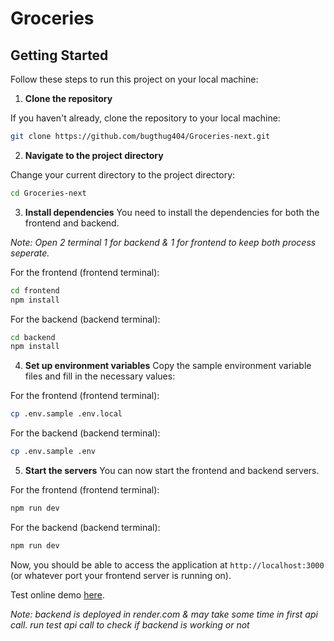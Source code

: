 # Groceries

## Getting Started

Follow these steps to run this project on your local machine:

1.  **Clone the repository**

If you haven't already, clone the repository to your local machine:

```bash
git clone https://github.com/bugthug404/Groceries-next.git
```

2.  **Navigate to the project directory**

Change your current directory to the project directory:

```bash
cd Groceries-next
```

3.  **Install dependencies**
    You need to install the dependencies for both the frontend and backend.

_Note: Open 2 terminal 1 for backend & 1 for frontend to keep both process seperate._

For the frontend (frontend terminal):

```bash
cd frontend
npm install
```

For the backend (backend terminal):

```bash
cd backend
npm install
```

4.  **Set up environment variables**
    Copy the sample environment variable files and fill in the necessary values:

For the frontend (frontend terminal):

```bash
cp .env.sample .env.local
```

For the backend (backend terminal):

```bash
cp .env.sample .env
```

5.  **Start the servers**
    You can now start the frontend and backend servers.

For the frontend (frontend terminal):

```bash
npm run dev
```

For the backend (backend terminal):

```bash
npm run dev
```

Now, you should be able to access the application at `http://localhost:3000` (or whatever port your frontend server is running on).

Test online demo [here](https://groceries-next.vercel.app/).

_Note: backend is deployed in render.com & may take some time in first api call.
run test api call to check if backend is working or not_
